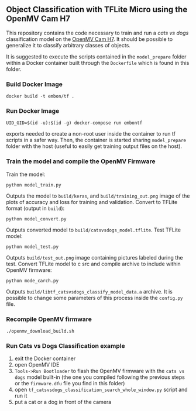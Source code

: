 ## Object Classification with TFLite Micro using the OpenMV Cam H7

This repository contains the code necessary to train and run a *cats vs dogs* classification model on the [OpenMV Cam H7](https://openmv.io).
It should be possible to generalize it to classify arbitrary classes of objects.

It is suggested to execute the scripts contained in the `model_prepare` folder within a Docker container built through the `Dockerfile` which is found in this folder.

### Build Docker Image

    docker build -t embon/tf .

### Run Docker Image


    UID_GID=$(id -u):$(id -g) docker-compose run embontf

exports needed to create a non-root user inside the container to run tf scripts in a safer way.
Then, the container is started sharing `model_prepare` folder with the host (useful to easily get training output files on the host).

### Train the model and compile the OpenMV Firmware

Train the model:

    python model_train.py

Outputs the model to `build/keras`, and `build/training_out.png` image of the plots of accuracy and loss for training and validation.
Convert to TFLite format (output in `build`):

    python model_convert.py

Outputs converted model to `build/catsvsdogs_model.tflite`.
Test TFLite model:

    python model_test.py

Outputs `build/test_out.png` image containing pictures labeled during the test.
Convert TFLite model to c src and compile archive to include within OpenMV firmware:

    python mode_carch.py

Outputs `build/libtf_catsvsdogs_classify_model_data.a` archive.
It is possible to change some parameters of this process inside the `config.py` file.

### Recompile OpenMV firmware

    ./openmv_download_build.sh

### Run Cats vs Dogs Classification example

1. exit the Docker container
2. open OpenMV IDE
3. `Tools->Run Bootloader` to flash the OpenMV firmware with the `cats vs dogs` model built-in (the one you compiled following the previous steps or the `firmware.dfu` file you find in this folder)
4. open `tf_catsvsdogs_classification_search_whole_window.py` script and run it
5. put a cat or a dog in front of the camera

